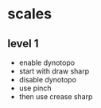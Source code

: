 # scales

## level 1

- enable dynotopo
- start with draw sharp
- disable dynotopo
- use pinch
- then use crease sharp
